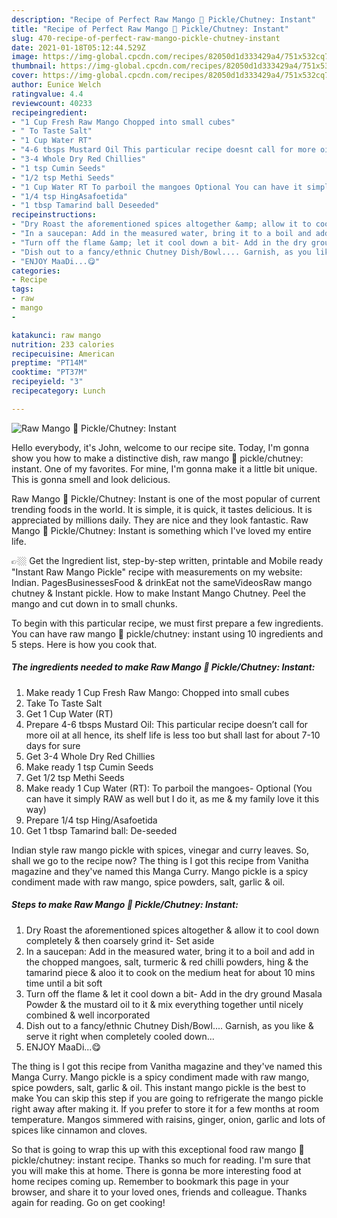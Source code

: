 ```yaml
---
description: "Recipe of Perfect Raw Mango 🥭 Pickle/Chutney: Instant"
title: "Recipe of Perfect Raw Mango 🥭 Pickle/Chutney: Instant"
slug: 470-recipe-of-perfect-raw-mango-pickle-chutney-instant
date: 2021-01-18T05:12:44.529Z
image: https://img-global.cpcdn.com/recipes/82050d1d333429a4/751x532cq70/raw-mango-🥭-picklechutney-instant-recipe-main-photo.jpg
thumbnail: https://img-global.cpcdn.com/recipes/82050d1d333429a4/751x532cq70/raw-mango-🥭-picklechutney-instant-recipe-main-photo.jpg
cover: https://img-global.cpcdn.com/recipes/82050d1d333429a4/751x532cq70/raw-mango-🥭-picklechutney-instant-recipe-main-photo.jpg
author: Eunice Welch
ratingvalue: 4.4
reviewcount: 40233
recipeingredient:
- "1 Cup Fresh Raw Mango Chopped into small cubes"
- " To Taste Salt"
- "1 Cup Water RT"
- "4-6 tbsps Mustard Oil This particular recipe doesnt call for more oil at all hence its shelf life is less too but shall last for about 710 days for sure"
- "3-4 Whole Dry Red Chillies"
- "1 tsp Cumin Seeds"
- "1/2 tsp Methi Seeds"
- "1 Cup Water RT To parboil the mangoes Optional You can have it simply RAW as well but I do it as me  my family love it this way"
- "1/4 tsp HingAsafoetida"
- "1 tbsp Tamarind ball Deseeded"
recipeinstructions:
- "Dry Roast the aforementioned spices altogether &amp; allow it to cool down completely &amp; then coarsely grind it- Set aside"
- "In a saucepan: Add in the measured water, bring it to a boil and add in the chopped mangoes, salt, turmeric &amp; red chilli powders, hing &amp; the tamarind piece &amp; aloo it to cook on the medium heat for about 10 mins time until a bit soft"
- "Turn off the flame &amp; let it cool down a bit- Add in the dry ground Masala Powder &amp; the mustard oil to it &amp; mix everything together until nicely combined &amp; well incorporated"
- "Dish out to a fancy/ethnic Chutney Dish/Bowl.... Garnish, as you like &amp; serve it right when completely cooled down..."
- "ENJOY MaaDi...😋"
categories:
- Recipe
tags:
- raw
- mango
- 

katakunci: raw mango  
nutrition: 233 calories
recipecuisine: American
preptime: "PT14M"
cooktime: "PT37M"
recipeyield: "3"
recipecategory: Lunch

---
```



![Raw Mango 🥭 Pickle/Chutney: Instant](https://img-global.cpcdn.com/recipes/82050d1d333429a4/751x532cq70/raw-mango-🥭-picklechutney-instant-recipe-main-photo.jpg)

Hello everybody, it's John, welcome to our recipe site. Today, I'm gonna show you how to make a distinctive dish, raw mango 🥭 pickle/chutney: instant. One of my favorites. For mine, I'm gonna make it a little bit unique. This is gonna smell and look delicious.

Raw Mango 🥭 Pickle/Chutney: Instant is one of the most popular of current trending foods in the world. It is simple, it is quick, it tastes delicious. It is appreciated by millions daily. They are nice and they look fantastic. Raw Mango 🥭 Pickle/Chutney: Instant is something which I've loved my entire life.

👉🏼 Get the Ingredient list, step-by-step written, printable and Mobile ready &#34;Instant Raw Mango Pickle&#34; recipe with measurements on my website: Indian. PagesBusinessesFood &amp; drinkEat not the sameVideosRaw mango chutney &amp; Instant pickle. How to make Instant Mango Chutney. Peel the mango and cut down in to small chunks.


To begin with this particular recipe, we must first prepare a few ingredients. You can have raw mango 🥭 pickle/chutney: instant using 10 ingredients and 5 steps. Here is how you cook that.

<!--inarticleads1-->

##### The ingredients needed to make Raw Mango 🥭 Pickle/Chutney: Instant:

1. Make ready 1 Cup Fresh Raw Mango: Chopped into small cubes
1. Take  To Taste Salt
1. Get 1 Cup Water (RT)
1. Prepare 4-6 tbsps Mustard Oil: This particular recipe doesn’t call for more oil at all hence, its shelf life is less too but shall last for about 7-10 days for sure
1. Get 3-4 Whole Dry Red Chillies
1. Make ready 1 tsp Cumin Seeds
1. Get 1/2 tsp Methi Seeds
1. Make ready 1 Cup Water (RT): To parboil the mangoes- Optional (You can have it simply RAW as well but I do it, as me &amp; my family love it this way)
1. Prepare 1/4 tsp Hing/Asafoetida
1. Get 1 tbsp Tamarind ball: De-seeded


Indian style raw mango pickle with spices, vinegar and curry leaves. So, shall we go to the recipe now? The thing is I got this recipe from Vanitha magazine and they&#39;ve named this Manga Curry. Mango pickle is a spicy condiment made with raw mango, spice powders, salt, garlic &amp; oil. 

<!--inarticleads2-->

##### Steps to make Raw Mango 🥭 Pickle/Chutney: Instant:

1. Dry Roast the aforementioned spices altogether &amp; allow it to cool down completely &amp; then coarsely grind it- Set aside
1. In a saucepan: Add in the measured water, bring it to a boil and add in the chopped mangoes, salt, turmeric &amp; red chilli powders, hing &amp; the tamarind piece &amp; aloo it to cook on the medium heat for about 10 mins time until a bit soft
1. Turn off the flame &amp; let it cool down a bit- Add in the dry ground Masala Powder &amp; the mustard oil to it &amp; mix everything together until nicely combined &amp; well incorporated
1. Dish out to a fancy/ethnic Chutney Dish/Bowl.... Garnish, as you like &amp; serve it right when completely cooled down...
1. ENJOY MaaDi...😋


The thing is I got this recipe from Vanitha magazine and they&#39;ve named this Manga Curry. Mango pickle is a spicy condiment made with raw mango, spice powders, salt, garlic &amp; oil. This instant mango pickle is the best to make You can skip this step if you are going to refrigerate the mango pickle right away after making it. If you prefer to store it for a few months at room temperature. Mangos simmered with raisins, ginger, onion, garlic and lots of spices like cinnamon and cloves. 

So that is going to wrap this up with this exceptional food raw mango 🥭 pickle/chutney: instant recipe. Thanks so much for reading. I'm sure that you will make this at home. There is gonna be more interesting food at home recipes coming up. Remember to bookmark this page in your browser, and share it to your loved ones, friends and colleague. Thanks again for reading. Go on get cooking!
